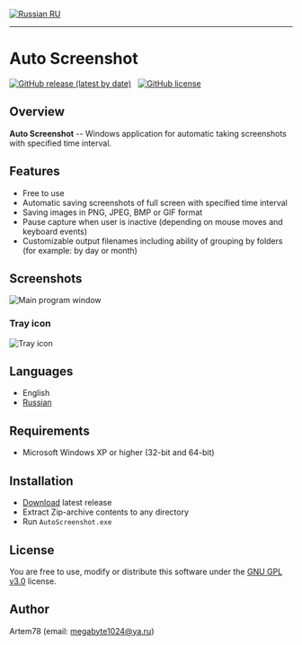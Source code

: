 [![Russian](images/russian_icon.png) RU](README-ru.md "Russian")

-------------------------  

Auto Screenshot
===============

[![GitHub release (latest by date)](https://img.shields.io/github/v/release/artem78/AutoScreenshot?style=plastic)](https://github.com/artem78/AutoScreenshot/releases/latest)&nbsp;&nbsp;&nbsp;[![GitHub license](https://img.shields.io/github/license/artem78/AutoScreenshot?style=plastic)](https://github.com/artem78/AutoScreenshot/blob/master/LICENSE.txt)

## Overview
**Auto Screenshot** -- Windows application for automatic taking screenshots with specified time interval.

## Features
* Free to use
* Automatic saving screenshots of full screen with specified time interval
* Saving images in PNG, JPEG, BMP or GIF format
* Pause capture when user is inactive (depending on mouse moves and keyboard events) 
* Customizable output filenames including ability of grouping by folders (for example: by day or month)

## Screenshots
![](images/main_window.png "Main program window")

### Tray icon
![](images/tray_icon_animation.gif "Tray icon")

## Languages
* English
* [Russian](README-ru.md)

## Requirements
* Microsoft Windows XP or higher (32-bit and 64-bit)

## Installation
* [Download](https://github.com/artem78/AutoScreenshot/releases/latest) latest release
* Extract Zip-archive contents to any directory
* Run `AutoScreenshot.exe`

## License
You are free to use, modify or distribute this software under the [GNU GPL v3.0](https://github.com/artem78/AutoScreenshot/blob/master/LICENSE.txt) license.

## Author
Artem78 (email: [megabyte1024@ya.ru](mailto:megabyte1024@ya.ru?subject=AutoScreenshot))
